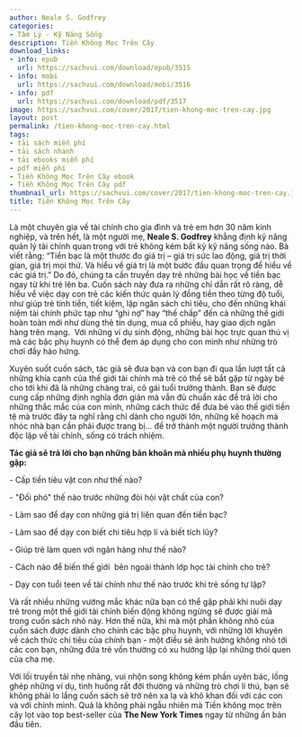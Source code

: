 ```yaml
---
author: Neale S. Godfrey
categories:
- Tâm Lý - Kỹ Năng Sống
description: Tiền Không Mọc Trên Cây
download_links:
- info: epub
  url: https://sachvui.com/download/epub/3515
- info: mobi
  url: https://sachvui.com/download/mobi/3516
- info: pdf
  url: https://sachvui.com/download/pdf/3517
image: https://sachvui.com/cover/2017/tien-khong-moc-tren-cay.jpg
layout: post
permalink: /tien-khong-moc-tren-cay.html
tags:
- tải sách miễn phí
- tải sách nhanh
- tải ebooks miễn phí
- pdf miễn phí
- Tiền Không Mọc Trên Cây ebook
- Tiền Không Mọc Trên Cây pdf
thumbnail_url: https://sachvui.com/cover/2017/tien-khong-moc-tren-cay.jpg
title: Tiền Không Mọc Trên Cây
---
```


 <div class="item-desc text-justify"> <p>Là một chuyên gia về tài chính cho gia đình và trẻ em hơn 30 năm kinh nghiệp, và trên hết, là một người mẹ, <strong>Neale S. Godfrey</strong> khẳng định kỹ năng quản lý tài chính quan trọng với trẻ không kém bất kỳ kỹ năng sống nào. Bà viết rằng: “Tiền bạc là một thước đo giá trị – giá trị sức lao động, giá trị thời gian, giá trị mọi thứ. Và hiểu về giá trị là một bước đầu quan trọng để hiểu về các giá trị.” Do đó, chúng ta cần truyền dạy trẻ những bài học về tiền bạc ngay từ khi trẻ lên ba. Cuốn sách này đưa ra những chỉ dẫn rất rõ ràng, dễ hiểu về việc dạy con trẻ các kiến thức quản lý đồng tiền theo từng độ tuổi, như giúp trẻ tính tiền, tiết kiệm, lập ngân sách chi tiêu, cho đến những khái niệm tài chính phức tạp như “ghi nợ” hay “thế chấp” đến cả những thế giới hoàn toàn mới như dùng thẻ tín dụng, mua cổ phiếu, hay giao dịch ngân hàng trên mạng.  Với những ví dụ sinh động, những bài học trực quan thú vị mà các bậc phụ huynh có thể đem áp dụng cho con mình như những trò chơi đầy hào hứng.</p><p>Xuyên suốt cuốn sách, tác giả sẽ đưa bạn và con bạn đi qua lần lượt tất cả những khía cạnh của thế giới tài chính mà trẻ có thể sẽ bắt gặp từ ngày bé cho tới khi đã là những chàng trai, cô gái tuổi trưởng thành. Bạn sẽ được cung cấp những định nghĩa đơn giản mà vẫn đủ chuẩn xác để trả lời cho những thắc mắc của con mình, những cách thức để đưa bé vào thế giới tiền tệ mà trước đây ta nghĩ rằng chỉ dành cho người lớn, những kế hoạch mà nhóc nhà bạn cần phải được trang bị… để trở thành một người trưởng thành độc lập về tài chính, sống có trách nhiệm.</p><p><strong>Tác giả sẽ trả lời cho bạn những băn khoăn mà nhiều phụ huynh thường gặp:</strong></p><p>- Cấp tiền tiêu vặt con như thế nào?</p><p>- "Đối phó" thế nào trước những đòi hỏi vật chất của con?</p><p>- Làm sao để dạy con những giá trị liên quan đến tiền bạc?</p><p>- Làm sao để dạy con biết chi tiêu hợp lí và biết tích lũy?</p><p>- Giúp trẻ làm quen với ngân hàng như thế nào?</p><p>- Cách nào để biến thế giới  bên ngoài thành lớp học tài chính cho trẻ?</p><p>- Dạy con tuổi teen về tài chính như thế nào trước khi trẻ sống tự lập?</p><p>Và rất nhiều những vướng mắc khác nữa bạn có thể gặp phải khi nuôi dạy trẻ trong một thế giới tài chính biến động không ngừng sẽ được giải mã trong cuốn sách nhỏ này. Hơn thế nữa, khi mà một phần không nhỏ của cuốn sách được dành cho chính các bậc phụ huynh, với những lời khuyên về cách thức chi tiêu của chính bạn - một điều sẽ ảnh hưởng không nhỏ tới các con bạn, những đứa trẻ vốn thường có xu hướng lặp lại những thói quen của cha mẹ.</p><p>Với lối truyền tải nhẹ nhàng, vui nhộn song không kém phần uyên bác, lồng ghép những ví dụ, tình huống rất đời thường và những trò chơi lí thú, bạn sẽ không phải lo lắng cuốn sách sẽ trở nên xa lạ và khô khan đối với các con và với chính mình. Quả là không phải ngẫu nhiên mà Tiền không mọc trên cây lọt vào top best-seller của <strong>The New York Times</strong> ngay từ những ấn bản đầu tiên.</p> </div>